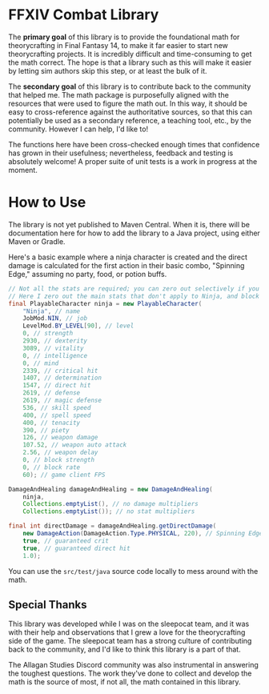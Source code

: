 # FFXIV Combat Library

The **primary goal** of this library is to provide the foundational math for theorycrafting in Final
Fantasy 14, to make it far easier to start new theorycrafting projects. It is incredibly difficult
and time-consuming to get the math correct. The hope is that a library such as this will make it easier
by letting sim authors skip this step, or at least the bulk of it.

The **secondary goal** of this library is to contribute back to the community that helped me. The
math package is purposefully aligned with the resources that were used to figure the math out. In
this way, it should be easy to cross-reference against the authoritative sources, so that this can
potentially be used as a secondary reference, a teaching tool, etc., by the community. However I can
help, I'd like to!

The functions here have been cross-checked enough times that confidence has grown in their
usefulness; nevertheless, feedback and testing is absolutely welcome! A proper suite of unit tests
is a work in progress at the moment.

# How to Use
The library is not yet published to Maven Central. When it is, there will be documentation here for
how to add the library to a Java project, using either Maven or Gradle.

Here's a basic example where a ninja character is created and the direct damage is calculated for
the first action in their basic combo, "Spinning Edge," assuming no party, food, or potion buffs.
```java
// Not all the stats are required; you can zero out selectively if you know.
// Here I zero out the main stats that don't apply to Ninja, and block stats which only apply to PLD
final PlayableCharacter ninja = new PlayableCharacter(
    "Ninja", // name
    JobMod.NIN, // job
    LevelMod.BY_LEVEL[90], // level
    0, // strength
    2930, // dexterity
    3089, // vitality
    0, // intelligence
    0, // mind
    2339, // critical hit
    1407, // determination
    1547, // direct hit
    2619, // defense
    2619, // magic defense
    536, // skill speed
    400, // spell speed
    400, // tenacity
    390, // piety
    126, // weapon damage
    107.52, // weapon auto attack
    2.56, // weapon delay
    0, // block strength
    0, // block rate
    60); // game client FPS

DamageAndHealing damageAndHealing = new DamageAndHealing(
    ninja,
    Collections.emptyList(), // no damage multipliers
    Collections.emptyList()); // no stat multipliers

final int directDamage = damageAndHealing.getDirectDamage(
    new DamageAction(DamageAction.Type.PHYSICAL, 220), // Spinning Edge
    true, // guaranteed crit
    true, // guaranteed direct hit
    1.0);
```

You can use the `src/test/java` source code locally to mess around with the math.

## Special Thanks
This library was developed while I was on the sleepocat team, and it was with their help and
observations that I grew a love for the theorycrafting side of the game. The sleepocat team has a
strong culture of contributing back to the community, and I'd like to think this library is a part
of that.

The Allagan Studies Discord community was also instrumental in answering the toughest questions.
The work they've done to collect and develop the math is the source of most, if not all, the math
contained in this library.